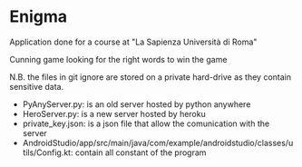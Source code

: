 # Enigma
Application done for a course at "La Sapienza Università di Roma"

Cunning game looking for the right words to win the game

N.B. the files in git ignore are stored on a private hard-drive as they contain sensitive data.
- PyAnyServer.py: is an old server hosted by python anywhere
- HeroServer.py: is a new server hosted by heroku
- private_key.json: is a json file that allow the comunication with the server
- AndroidStudio/app/src/main/java/com/example/androidstudio/classes/utils/Config.kt: contain all constant of the program
